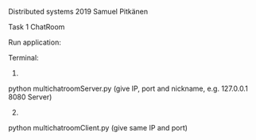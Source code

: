 Distributed systems 2019
Samuel Pitkänen

Task 1 ChatRoom


Run application: 

Terminal:

1.
python multichatroomServer.py
(give IP, port and nickname, e.g. 127.0.0.1 8080 Server)

2.
python multichatroomClient.py
(give same IP and port)


